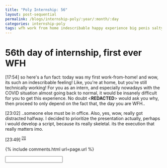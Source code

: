 ```yaml
---
title: "Poly Internship: 56"
layout: post-sequential
permalink: /blogs/internship-poly/:year/:month/:day
categories: internship-poly
tags: wfh work from home indescribable happy experience big penis salty
---
```

# 56th day of internship, first ever WFH

<span class="timestamp">[17:54]</span> so here's a fun fact: today was my first work-from-home! and wow, its such an indescribable feeling! Like, you're at home, but you're still technically working! For you as an intern, and especially nowadays with the COVID situation almost going back to normal, it would be insanely difficult for you to get this experience. No doubt <span class='disable-selection' ondblclick="this.innerHTML='Mr Alan'">&lt;<b>REDACTED</b>&gt;</span> would ask you why, then proceed to only depend on the fact that, the day you are WFH..

<span class="timestamp">[23:02]</span> ..someone else must be in office. Also, yes, wow, really got distracted halfway. I decided to prioritize the presentation actually, perhaps i would develop a script, because its really skeletal. its the execution that really matters imo. 

<span class="timestamp">[23:49]</span> <sup><a href="#1">[1]</a></sup>

<!--

<span class='disable-selection' ondblclick="this.innerHTML=''">&lt;<b>REDACTED</b>&gt;</span>

-->
{% include comments.html url=page.url %}

<input id="password-input" type="password" class="text-secret" onkeyup="unlock()" autocomplete="off">

<span class="disable-selection" id="truth" style="display:none;">i'm salty over the fact that my hg leader only recognized recently that the fact that my internship limits my ability to prepare it. recently, like, last week. this is my last week. i feel so cheated. i feel like i bought a lap<br><br><sup href='1'>[1]</sup> i'm so emotionally gone and tired. it's not even the work. ugh. the world hurts, and no one understands.</span>
